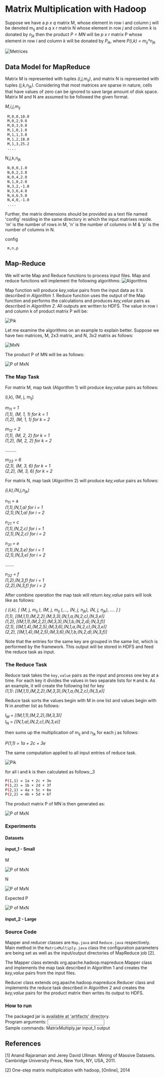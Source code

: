 # Matrix Multiplication with Hadoop

Suppose we have a *p x q* matrix M, whose element in row i and column j will be denoted m<sub>ij</sub> and a *q x r* 
matrix N whose element in row *j* and column *k* is donated by *n<sub>jk</sub>* then the product *P = MN* will be *p x r* 
matrix P whose element in row *i* and column *k* will be donated by *P<sub>ik</sub>*, where *P(i,k) = m<sub>ij</sub>\*n<sub>jk</sub>*

![Metrices](img/metrices.png)

## Data Model for MapReduce

Matrix M is represented with tuples *(i,j,m<sub>ij</sub>)*, and matrix N is represented with tuples *(j,k,n<sub>jk</sub>)*. Considering that most matrices are sparse in nature, cells that have values of zero can be ignored to save 
large amount of disk space. Matrix M and N are assumed to be followed the given format.

*M,i,j,m<sub>ij</sub>*

```bash
 M,0,0,10.0
 M,0,2,9.0
 M,0,3,9.0
 M,1,0,1.0
 M,1,1,3.0
 M,1,2,18.0
 M,1,3,25.2
 ....
```

N,j,k,n<sub>jk</sub>

```bash
 N,0,0,1.0
 N,0,2,3.0
 N,0,4,2.0
 N,1,0,2.0
 N,3,2,-1.0
 N,3,6,4.0
 N,4,6,5.0
 N,4,0,-1.0
 ....
```
Further, the matrix dimensions should be provided as a text file named 'config' residing in the same directory in which the input matrixes reside. 'm' is the number of rows in M, 'n' is the number of columns in M & 'p' is the number of columns in N.

config

```bash
 m,n,p
```

## Map-Reduce
We will write Map and Reduce functions to process input files. Map and reduce functions will implement the following 
algorithms:
![Algorithns](img/algorithms.png)

Map function will produce *key,value* pairs from the input data as it is described in *Algorithm 1*. Reduce function 
uses the output of the Map function and performs the calculations and produces *key,value* pairs as described in 
*Algorithm 2*. All outputs are written to HDFS. The value in row i and column k of product matrix P will be:

![Pik](img/latex_0.png)

Let me examine the algorithms on an example to explain better. Suppose we have two matrices, M, 2x3 matrix, and N, 3x2 
matrix as follows:

![MxN](img/latex_1.png)

The product P of MN will be as follows:

![P of MxN](img/latex_2.png)

### The Map Task

For matrix M, map task (Algorithm 1) will produce *key,value* pairs as follows:

(i,k), (M, j, m<sub>ij</sub>)

*m<sub>11</sub> = 1* \
*(1,1), (M, 1, 1) for k = 1* \
*(1,2), (M, 1, 1) for k = 2*

*m<sub>12</sub> = 2* \
*(1,1), (M, 2, 2) for k = 1* \
*(1,2), (M, 2, 2) for k = 2*

.........

*m<sub>23</sub> = 6* \
*(2,1), (M, 3, 6) for k = 1* \
*(2,2), (M, 3, 6) for k = 2*

For matrix N, map task (Algorithm 2) will produce *key,value* pairs as follows:


*(i,k),(N,j,n<sub>jk</sub>)*

n<sub>11</sub> = a \
*(1,1),(N,1,a) for i = 1* \
*(2,1),(N,1,a) for i = 2*

*n<sub>21</sub> = c* \
*(1,1),(N,2,c) for i = 1* \
*(2,1),(N,2,c) for i = 2*

*n<sub>31</sub> = e* \
*(1,1),(N,3,e) for i = 1* \
*(2,1),(N,3,e) for i = 2*

.......

*n<sub>32</sub> = f* \
*(1,2),(N,3,f) for i = 1* \
*(2,2),(N,3,f) for i = 2*

After combine operation the map task will return *key,value* pairs will look like as follows:

*( (i,k), [ (M, j, m<sub>ij</sub> ), (M, j, m<sub>ij</sub> ),..., (N, j, n<sub>jk</sub>), (N, j, n<sub>jk</sub>), .... ] )* \
*(1,1), [(M,1,1),(M,2,2),(M,3,3),(N,1,a,(N,2,c),(N,3,e)]* \
*(1,2), [(M,1,1),(M,2,2),(M,3,3),(N,1,b,(N,2,d),(N,3,f)]* \
*(2,1), [(M,1,4),(M,2,5),(M,3,6),(N,1,a,(N,2,c),(N,3,e)]* \
*(2,2), [(M,1,4),(M,2,5),(M,3,6),(N,1,b,(N,2,d),(N,3,f)]*

Note that the entries for the same key are grouped in the same list, which is performed by the framework. This
output will be stored in HDFS and feed the reduce task as input.

### The Reduce Task

Reduce task takes the `key,value` pairs as the input and process one key at a time. For each key it divides the
values in two separate lists for `M` and `N`. As an example, it will create the following list for key  
*(1,1)*: *[(M,1,1),(M,2,2),(M,3,3),(N,1,a,(N,2,c),(N,3,e)]*

Reduce task sorts the values begin with M in one list and values begin with N in another list as follows:

*l<sub>M</sub> = [(M,1,1),(M,2,2),(M,3,3)]* \
*l<sub>N</sub> = [(N,1,a),(N,2,c),(N,3,e)]*

then sums up the multiplication of m<sub>ij</sub> and n<sub>jk</sub> for each j as follows:

*P(1,1) = 1a + 2c + 3e*

The same computation applied to all input entries of reduce task.

![Pik](img/latex_0.png)

for all i and k is then calculated as follows:_3

```bash
P(1,1) = 1a + 2c + 3e
P(1,2) = 1b + 2d + 3f
P(2,1) = 4a + 5c + 6e
P(2,2) = 4b + 5d + 6f
```

The product matrix P of MN is then generated as:


![P of MxN](img/latex_2.png)


### Experiments

#### Datasets

#### input_1 - Small

M

![P of MxN](img/M.png)

N

![P of MxN](img/N.png)

Expected P

![P of MxN](img/P.png)

#### input_2 - Large

### Source Code

Mapper and reducer classes are `Map.java` and `Reduce.java` respectively. Main method in the `MatrixMultiply.java` 
class the configuration parameters are being set as well as the input/output directories of MapReduce job [2].

The Mapper class extends org.apache.hadoop.mapreduce.Mapper class and implements the map task described in Algorithm 1 
and creates the *key,value* pairs from the input files.

Reducer class extends org.apache.hadoop.mapreduce.Reducer class and implements the reduce task described in Algorithm 2 
and creates the *key,value* pairs for the product matrix then writes its output to HDFS.

### How to run

The packaged jar is available at 'artifacts' directory. \
Program arguments: <jar> <input matrices> <output directory> \
Sample commands: MatrixMultiply.jar input_1 output

References
--

[1] Anand Rajaraman and Jerey David Ullman. Mining of Massive Datasets.
Cambridge University Press, New York, NY, USA, 2011.

[2] One-step matrix multiplication with hadoop, [Online], 2014

